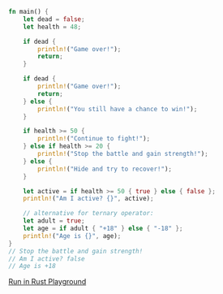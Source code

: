 ```rust
fn main() {
    let dead = false;
    let health = 48;

    if dead {
        println!("Game over!");
        return;
    }

    if dead {
        println!("Game over!");
        return;
    } else {
        println!("You still have a chance to win!");
    }

    if health >= 50 {
        println!("Continue to fight!");
    } else if health >= 20 {
        println!("Stop the battle and gain strength!");
    } else {
        println!("Hide and try to recover!");
    }

    let active = if health >= 50 { true } else { false };
    println!("Am I active? {}", active);

    // alternative for ternary operator:
    let adult = true;
    let age = if adult { "+18" } else { "-18" };
    println!("Age is {}", age);
}
// Stop the battle and gain strength!
// Am I active? false
// Age is +18

```
[Run in Rust Playground](https://play.rust-lang.org/?version=stable&mode=debug&edition=2021&gist=3ad453f67e284537621d9d4de3fa7103&version=stable)

